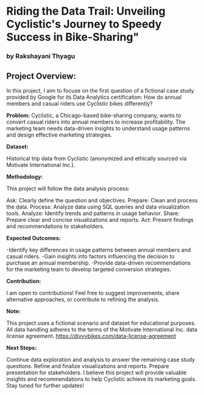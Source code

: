 # Riding the Data Trail: Unveiling Cyclistic's Journey to Speedy Success in Bike-Sharing"

### by Rakshayani Thyagu

## Project Overview:

In this project, I aim to focuse on the first question of a fictional case study provided by Google for its Data Analytics certification: How do annual members and casual riders use Cyclistic bikes differently?

**Problem:** Cyclistic, a Chicago-based bike-sharing company, wants to convert casual riders into annual members to increase profitability. The marketing team needs data-driven insights to understand usage patterns and design effective marketing strategies.

**Dataset:**

Historical trip data from Cyclistic (anonymized and ethically sourced via Motivate International Inc.).

**Methodology:**

This project will follow the data analysis process:

Ask: Clearly define the question and objectives.
Prepare: Clean and process the data.
Process: Analyze data using SQL queries and data visualization tools.
Analyze: Identify trends and patterns in usage behavior.
Share: Prepare clear and concise visualizations and reports.
Act: Present findings and recommendations to stakeholders.

**Expected Outcomes:**

-Identify key differences in usage patterns between annual members and casual riders.
-Gain insights into factors influencing the decision to purchase an annual membership.
-Provide data-driven recommendations for the marketing team to develop targeted conversion strategies.

**Contribution:**

I am open to contributions! Feel free to suggest improvements, share alternative approaches, or contribute to refining the analysis.

**Note:**

This project uses a fictional scenario and dataset for educational purposes.
All data handling adheres to the terms of the Motivate International Inc. data license agreement. 
https://divvybikes.com/data-license-agreement

**Next Steps:**

Continue data exploration and analysis to answer the remaining case study questions.
Refine and finalize visualizations and reports.
Prepare presentation for stakeholders.
I believe this project will provide valuable insights and recommendations to help Cyclistic achieve its marketing goals. Stay tuned for further updates!